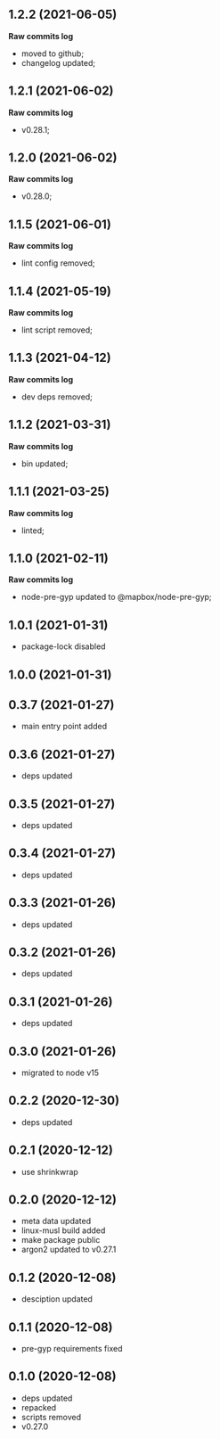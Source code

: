 ## 1.2.2 (2021-06-05)

**Raw commits log**

-   moved to github;
-   changelog updated;

## 1.2.1 (2021-06-02)

**Raw commits log**

-   v0.28.1;

## 1.2.0 (2021-06-02)

**Raw commits log**

-   v0.28.0;

## 1.1.5 (2021-06-01)

**Raw commits log**

-   lint config removed;

## 1.1.4 (2021-05-19)

**Raw commits log**

-   lint script removed;

## 1.1.3 (2021-04-12)

**Raw commits log**

-   dev deps removed;

## 1.1.2 (2021-03-31)

**Raw commits log**

-   bin updated;

## 1.1.1 (2021-03-25)

**Raw commits log**

-   linted;

## 1.1.0 (2021-02-11)

**Raw commits log**

-   node-pre-gyp updated to @mapbox/node-pre-gyp;

## 1.0.1 (2021-01-31)

-   package-lock disabled

## 1.0.0 (2021-01-31)

## 0.3.7 (2021-01-27)

-   main entry point added

## 0.3.6 (2021-01-27)

-   deps updated

## 0.3.5 (2021-01-27)

-   deps updated

## 0.3.4 (2021-01-27)

-   deps updated

## 0.3.3 (2021-01-26)

-   deps updated

## 0.3.2 (2021-01-26)

-   deps updated

## 0.3.1 (2021-01-26)

-   deps updated

## 0.3.0 (2021-01-26)

-   migrated to node v15

## 0.2.2 (2020-12-30)

-   deps updated

## 0.2.1 (2020-12-12)

-   use shrinkwrap

## 0.2.0 (2020-12-12)

-   meta data updated
-   linux-musl build added
-   make package public
-   argon2 updated to v0.27.1

## 0.1.2 (2020-12-08)

-   desciption updated

## 0.1.1 (2020-12-08)

-   pre-gyp requirements fixed

## 0.1.0 (2020-12-08)

-   deps updated
-   repacked
-   scripts removed
-   v0.27.0
